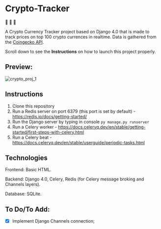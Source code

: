 # Crypto-Tracker

:money_with_wings: :money_with_wings: :money_with_wings:

A Crypto Currency Tracker project based on Django 4.0 that is made to track prices on top 100 crypto currences in realtime. Data is gathered from the [Coingecko API](https://www.coingecko.com/). 

Scroll down to see the **Instructions** on how to launch this project properly. 

## Preview: 

![crypto_proj_1](https://user-images.githubusercontent.com/86254474/172397460-2806f735-013d-4188-9020-47550dac31b1.png)

## Instructions

1. Clone this repository
2. Run a Redis server on port 6379 (this port is set by default) - https://redis.io/docs/getting-started/
3. Run the Django server by typing in console `py manage.py runserver`
4. Run a Celery worker - https://docs.celeryq.dev/en/stable/getting-started/first-steps-with-celery.html
5. Run a Celery beat - https://docs.celeryq.dev/en/stable/userguide/periodic-tasks.html

## Technologies

Frontend: Basic HTML.

Backend: Django 4.0, Celery, Redis (for Celery message broking and Channels layers).

Database: SQLite.

## To Do/To Add:

- [x] Implement Django Channels connection; 





